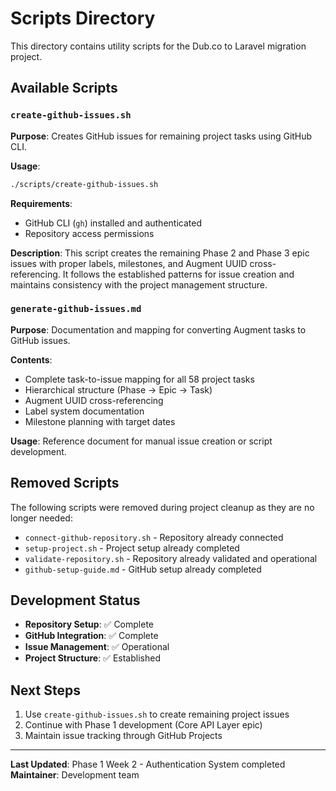 # Scripts Directory

This directory contains utility scripts for the Dub.co to Laravel migration project.

## Available Scripts

### `create-github-issues.sh`
**Purpose**: Creates GitHub issues for remaining project tasks using GitHub CLI.

**Usage**:
```bash
./scripts/create-github-issues.sh
```

**Requirements**:
- GitHub CLI (`gh`) installed and authenticated
- Repository access permissions

**Description**: This script creates the remaining Phase 2 and Phase 3 epic issues with proper labels, milestones, and Augment UUID cross-referencing. It follows the established patterns for issue creation and maintains consistency with the project management structure.

### `generate-github-issues.md`
**Purpose**: Documentation and mapping for converting Augment tasks to GitHub issues.

**Contents**:
- Complete task-to-issue mapping for all 58 project tasks
- Hierarchical structure (Phase → Epic → Task)
- Augment UUID cross-referencing
- Label system documentation
- Milestone planning with target dates

**Usage**: Reference document for manual issue creation or script development.

## Removed Scripts

The following scripts were removed during project cleanup as they are no longer needed:

- `connect-github-repository.sh` - Repository already connected
- `setup-project.sh` - Project setup already completed
- `validate-repository.sh` - Repository already validated and operational
- `github-setup-guide.md` - GitHub setup already completed

## Development Status

- **Repository Setup**: ✅ Complete
- **GitHub Integration**: ✅ Complete
- **Issue Management**: ✅ Operational
- **Project Structure**: ✅ Established

## Next Steps

1. Use `create-github-issues.sh` to create remaining project issues
2. Continue with Phase 1 development (Core API Layer epic)
3. Maintain issue tracking through GitHub Projects

---

**Last Updated**: Phase 1 Week 2 - Authentication System completed
**Maintainer**: Development team
